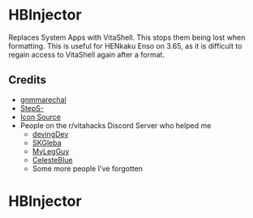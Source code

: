# HBInjector

Replaces System Apps with VitaShell. This stops them being lost when formatting. This is useful for HENkaku Enso on 3.65, as it is difficult to regain access to VitaShell again after a format.

## Credits

- [gnmmarechal](https://github.com/gnmmarechal/)
- [StepS-](https://github.com/StepS-)
- [Icon Source](https://kuvshinov-ilya.deviantart.com/art/--682565941)
- People on the r/vitahacks Discord Server who helped me
  - [devingDev](https://github.com/devingDev/)
  - [SKGleba](https://github.com/SKGleba/)
  - [MyLegGuy](https://github.com/mylegguy)
  - [CelesteBlue](https://github.com/CelesteBlue-dev/)
  - Some more people I've forgotten
# HBInjector
